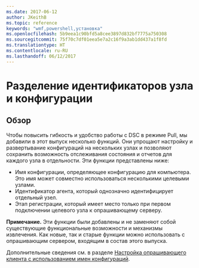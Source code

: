 ```yaml
---
ms.date: 2017-06-12
author: JKeithB
ms.topic: reference
keywords: "wmf,powershell,установка"
ms.openlocfilehash: 5b9eea1c90bfd5a8cee3897d832bf7775a750308
ms.sourcegitcommit: 75f70c7df01eea5e7a2c16f9a3ab1dd437a1f8fd
ms.translationtype: HT
ms.contentlocale: ru-RU
ms.lasthandoff: 06/12/2017
---
```

# <a name="separation-of-node-and-configuration-ids"></a>Разделение идентификаторов узла и конфигурации

## <a name="overview"></a>Обзор

Чтобы повысить гибкость и удобство работы с DSC в режиме Pull, мы добавили в этот выпуск несколько функций. Они упрощают настройку и развертывание конфигураций на нескольких узлах и позволяют сохранить возможность отслеживания состояния и отчетов для каждого узла в отдельности. Эти функции представлены ниже:

* Имя конфигурации, определяющее конфигурацию для компьютера. Это имя может совместно использоваться несколькими целевыми узлами. 
* Идентификатор агента, который однозначно идентифицирует отдельный узел.
* Этап регистрации, который имеет место только при первом подключении целевого узла к опрашивающему серверу.

**Примечание.** Эти функции были добавлены и не заменяют собой существующие функциональные возможности и механизмы извлечения. Как новые, так и старые функции можно использовать с опрашивающим сервером, входящим в состав этого выпуска.

Дополнительные сведения см. в разделе [Настройка опрашивающего клиента с использованием имен конфигураций](https://msdn.microsoft.com/powershell/dsc/pullclientconfignames).

